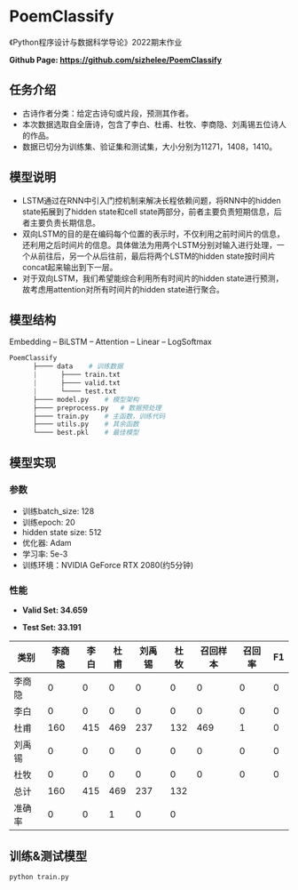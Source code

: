 # PoemClassify

《Python程序设计与数据科学导论》2022期末作业

**Github Page: <https://github.com/sizhelee/PoemClassify>**

## 任务介绍

- 古诗作者分类：给定古诗句或片段，预测其作者。
- 本次数据选取自全唐诗，包含了李白、杜甫、杜牧、李商隐、刘禹锡五位诗人的作品。
- 数据已切分为训练集、验证集和测试集，大小分别为11271，1408，1410。

## 模型说明

- LSTM通过在RNN中引入门控机制来解决长程依赖问题，将RNN中的hidden state拓展到了hidden state和cell state两部分，前者主要负责短期信息，后者主要负责长期信息。
- 双向LSTM的目的是在编码每个位置的表示时，不仅利用之前时间片的信息，还利用之后时间片的信息。具体做法为用两个LSTM分别对输入进行处理，一个从前往后，另一个从后往前，最后将两个LSTM的hidden state按时间片concat起来输出到下一层。
- 对于双向LSTM，我们希望能综合利用所有时间片的hidden state进行预测，故考虑用attention对所有时间片的hidden state进行聚合。

## 模型结构

Embedding – BiLSTM – Attention – Linear – LogSoftmax

```python
PoemClassify
      ├──── data    # 训练数据
      |      ├──── train.txt
      |      ├──── valid.txt
      |      └──── test.txt
      ├──── model.py    # 模型架构
      ├──── preprocess.py   # 数据预处理
      ├──── train.py    # 主函数，训练代码
      ├──── utils.py    # 其余函数
      └──── best.pkl    # 最佳模型
```

## 模型实现

### 参数

- 训练batch_size: 128
- 训练epoch: 20
- hidden state size: 512
- 优化器: Adam
- 学习率: 5e-3
- 训练环境：NVIDIA GeForce RTX 2080(约5分钟)

### 性能

- **Valid Set: 34.659**

- **Test Set: 33.191**

类别|李商隐|李白|杜甫|刘禹锡|杜牧|召回样本|召回率|F1
----|-----|----|---|------|----|-------|-----|---
李商隐| 0 | 0 | 0 | 0 | 0 | 0 | 0 | 0 |
李白| 0 | 0 | 0 | 0 | 0 | 0 | 0 | 0 |
杜甫| 160 | 415 | 469 | 237 | 132 | 469 | 1 | 0 |
刘禹锡| 0 | 0 | 0 | 0 | 0 | 0 | 0 | 0 |
杜牧| 0 | 0 | 0 | 0 | 0 | 0 | 0 | 0 |
总计| 160 | 415 | 469 | 237 | 132 |
准确率| 0 | 0 | 1 | 0 | 0 |

## 训练&测试模型

```bash
python train.py
```
